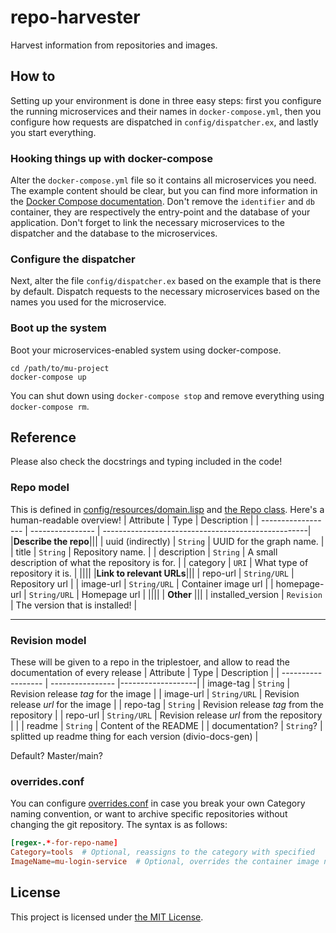 # repo-harvester

Harvest information from repositories and images.

## How to

Setting up your environment is done in three easy steps:  first you configure the running microservices and their names in `docker-compose.yml`, then you configure how requests are dispatched in `config/dispatcher.ex`, and lastly you start everything.

### Hooking things up with docker-compose

Alter the `docker-compose.yml` file so it contains all microservices you need.  The example content should be clear, but you can find more information in the [Docker Compose documentation](https://docs.docker.com/compose/).  Don't remove the `identifier` and `db` container, they are respectively the entry-point and the database of your application.  Don't forget to link the necessary microservices to the dispatcher and the database to the microservices.

### Configure the dispatcher

Next, alter the file `config/dispatcher.ex` based on the example that is there by default.  Dispatch requests to the necessary microservices based on the names you used for the microservice.

### Boot up the system

Boot your microservices-enabled system using docker-compose.

    cd /path/to/mu-project
    docker-compose up

You can shut down using `docker-compose stop` and remove everything using `docker-compose rm`.

## Reference
Please also check the docstrings and typing included in the code!

### Repo model
This is defined in [config/resources/domain.lisp](config/resources/domain.lisp) and [the Repo class](app/Repo.py). Here's a human-readable overview!
| Attribute          | Type             | Description                                        |
| ------------------ | ---------------- | ---------------------------------------------------|
|**Describe the repo**|||
| uuid (indirectly)  | `String`         | UUID for the graph name.                                   |
| title              | `String`         | Repository name.                                   |
| description        | `String`         | A small description of what the repository is for. |
| category           | `URI`            | What type of repository it is.                     |
||||
|**Link to relevant URLs**|||
| repo-url            | `String/URL`    | Repository url        |
| image-url           | `String/URL`    | Container image url   |
| homepage-url       | `String/URL`     | Homepage url          |
||||
| **Other** |||
| installed_version  | `Revision`       | The version that is installed! |

---

### Revision model
These will be given to a repo in the triplestoer, and allow to read the documentation of every release 
| Attribute          | Type             | Description       |
| ------------------ | ---------------- |-------------------|
| image-tag           | `String`        | Revision release *tag* for the image |
| image-url           | `String/URL`    | Revision release *url* for the image |
| repo-tag            | `String`        | Revision release *tag* from the repository |
| repo-url            | `String/URL`    | Revision release *url* from the repository |
| 
| readme             | `String`         | Content of the README |
| documentation?     | `String`?        | splitted up readme thing for each version (divio-docs-gen) |


Default? Master/main?

### overrides.conf
You can configure [overrides.conf](overrides.conf) in case you break your own Category naming convention, or want to archive specific repositories without changing the git repository.
The syntax is as follows:
```conf
[regex-.*-for-repo-name]
Category=tools  # Optional, reassigns to the category with specified 
ImageName=mu-login-service  # Optional, overrides the container image name for this repo
```

## License
This project is licensed under [the MIT License](LICENSE).
